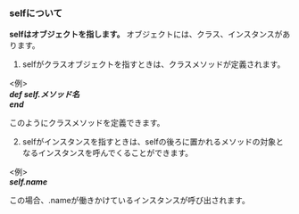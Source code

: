 ### selfについて

**selfはオブジェクトを指します。**
オブジェクトには、クラス、インスタンスがあります。  

1. selfがクラスオブジェクトを指すときは、クラスメソッドが定義されます。

<例>  
***def self.メソッド名  
end***  

このようにクラスメソッドを定義できます。

2. selfがインスタンスを指すときは、selfの後ろに置かれるメソッドの対象となるインスタンスを呼んでくることができます。

<例>  
***self.name***  

この場合、.nameが働きかけているインスタンスが呼び出されます。
